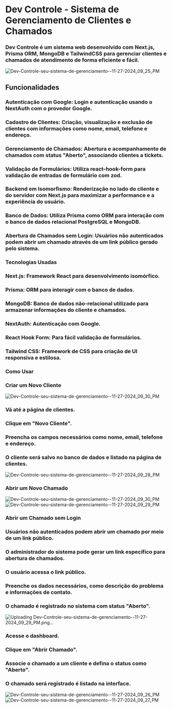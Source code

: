 # Dev Controle - Sistema de Gerenciamento de Clientes e Chamados
### Dev Controle é um sistema web desenvolvido com Next.js, Prisma ORM, MongoDB e TailwindCSS para gerenciar clientes e chamados de atendimento de forma eficiente e fácil.
![Dev-Controle-seu-sistema-de-gerenciamento--11-27-2024_09_25_PM](https://github.com/user-attachments/assets/625fecb1-acd2-4fe6-b536-0e26dd5cdac1)

## Funcionalidades
### Autenticação com Google: Login e autenticação usando o NextAuth com o provedor Google.
### Cadastro de Clientes: Criação, visualização e exclusão de clientes com informações como nome, email, telefone e endereço.
### Gerenciamento de Chamados: Abertura e acompanhamento de chamados com status "Aberto", associando clientes a tickets.
### Validação de Formulários: Utiliza react-hook-form para validação de entradas de formulário com zod.
### Backend em Isomorfismo: Renderização no lado do cliente e do servidor com Next.js para maximizar a performance e a experiência do usuário.
### Banco de Dados: Utiliza Prisma como ORM para interação com o banco de dados relacional PostgreSQL e MongoDB.
### Abertura de Chamados sem Login: Usuários não autenticados podem abrir um chamado através de um link público gerado pelo sistema.

### Tecnologias Usadas
### Next.js: Framework React para desenvolvimento isomórfico.
### Prisma: ORM para interagir com o banco de dados.
### MongoDB: Banco de dados não-relacional utilizado para armazenar informações do cliente e chamados.
### NextAuth: Autenticação com Google.
### React Hook Form: Para fácil validação de formulários.
### Tailwind CSS: Framework de CSS para criação de UI responsiva e estilosa.


### Como Usar
### Criar um Novo Cliente
![Dev-Controle-seu-sistema-de-gerenciamento--11-27-2024_09_30_PM](https://github.com/user-attachments/assets/905f2e9b-b1e1-4678-b666-0315ca833a99)

### Vá até a página de clientes.
### Clique em "Novo Cliente".
### Preencha os campos necessários como nome, email, telefone e endereço.
### O cliente será salvo no banco de dados e listado na página de clientes.
![Dev-Controle-seu-sistema-de-gerenciamento--11-27-2024_09_28_PM](https://github.com/user-attachments/assets/36aa330a-e4df-449b-a41a-9db6d1135b34)

### Abrir um Novo Chamado
![Dev-Controle-seu-sistema-de-gerenciamento--11-27-2024_09_30_PM](https://github.com/user-attachments/assets/fd87f52a-a75b-4262-93cc-20098e0e1aee)![Dev-Controle-seu-sistema-de-gerenciamento--11-27-2024_09_29_PM](https://github.com/user-attachments/assets/66e62471-8381-447b-a5f3-54391ec1eebd)


### Abrir um Chamado sem Login
### Usuários não autenticados podem abrir um chamado por meio de um link público.

### O administrador do sistema pode gerar um link específico para abertura de chamados.
### O usuário acessa o link público.
### Preenche os dados necessários, como descrição do problema e informações de contato.
### O chamado é registrado no sistema com status "Aberto".
![Uploading Dev-Controle-seu-sistema-de-gerenciamento--11-27-2024_09_29_PM.png…]()


### Acesse o dashboard.
### Clique em "Abrir Chamado".
### Associe o chamado a um cliente e defina o status como "Aberto".
### O chamado será registrado é listado na interface.
![Dev-Controle-seu-sistema-de-gerenciamento--11-27-2024_09_26_PM](https://github.com/user-attachments/assets/3cbd7965-5bcd-4197-a4c6-d8996b7580aa)
![Dev-Controle-seu-sistema-de-gerenciamento--11-27-2024_09_27_PM](https://github.com/user-attachments/assets/31d3c85a-23cf-4db1-85f5-37bd33cffe9a)

